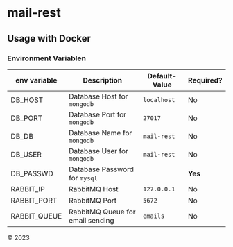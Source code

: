 # mail-rest




## Usage with Docker


### Environment Variablen

| env variable | Description                      | Default-Value | Required? |
|--------------|----------------------------------|---------------|-----------|
| DB_HOST      | Database Host for `mongodb`      | `localhost`   | No        |
| DB_PORT      | Database Port for `mongodb`      | `27017`       | No        |
| DB_DB        | Database Name for `mongodb`      | `mail-rest`   | No        |
| DB_USER      | Database User for `mongodb`      | `mail-rest`   | No        |
| DB_PASSWD    | Database Password for `mysql`    |               | **Yes**   |
| RABBIT_IP    | RabbitMQ Host                    | `127.0.0.1`   | No        |
| RABBIT_PORT  | RabbitMQ Port                    | `5672`        | No        |
| RABBIT_QUEUE | RabbitMQ Queue for email sending | `emails`      | No        |

&copy; 2023
